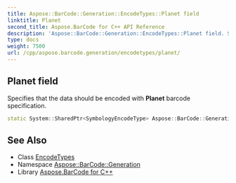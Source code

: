```yaml
---
title: Aspose::BarCode::Generation::EncodeTypes::Planet field
linktitle: Planet
second_title: Aspose.BarCode for C++ API Reference
description: 'Aspose::BarCode::Generation::EncodeTypes::Planet field. Specifies that the data should be encoded with Planet barcode specification in C++.'
type: docs
weight: 7500
url: /cpp/aspose.barcode.generation/encodetypes/planet/
---
```

## Planet field


Specifies that the data should be encoded with **Planet** barcode specification.

```cpp
static System::SharedPtr<SymbologyEncodeType> Aspose::BarCode::Generation::EncodeTypes::Planet
```

## See Also

* Class [EncodeTypes](../)
* Namespace [Aspose::BarCode::Generation](../../)
* Library [Aspose.BarCode for C++](../../../)
